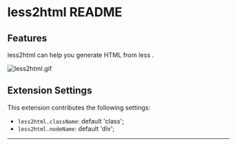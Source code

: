 # less2html README


## Features

less2html can help you generate HTML from less .

![less2html.gif](src/images/less2html.gif)




## Extension Settings



This extension contributes the following settings:

* `less2html.className`: default 'class';
* `less2html.nodeName`: default 'div';


-----------------------------------------------------------------------------------------------------------
